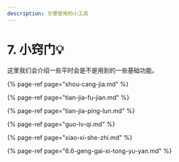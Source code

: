 ```yaml
---
description: 方便使用的小工具
---
```


# 7. 小窍门💡

这里我们会介绍一些平时会是不是用到的一些基础功能。​

{% page-ref page="shou-cang-jia.md" %}

{% page-ref page="tian-jia-fu-jian.md" %}

{% page-ref page="tian-jia-ping-lun.md" %}

{% page-ref page="guo-lv-qi.md" %}

{% page-ref page="xiao-xi-she-zhi.md" %}

{% page-ref page="6.6-geng-gai-xi-tong-yu-yan.md" %}



